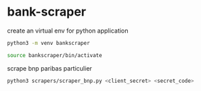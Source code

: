 # bank-scraper


create an virtual env for python application

```bash
python3 -m venv bankscraper

source bankscraper/bin/activate
```

scrape bnp paribas particulier

```bash
python3 scrapers/scraper_bnp.py <client_secret> <secret_code>
```